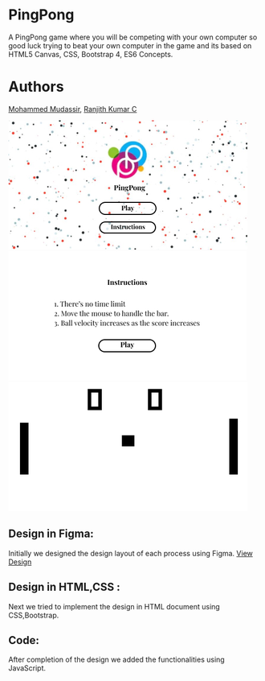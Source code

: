# PingPong
A PingPong game where you will be competing with your own computer so good luck trying to beat your own computer in the game and its based on HTML5 Canvas, CSS, Bootstrap 4, ES6 Concepts.

# Authors
[Mohammed Mudassir](https://github.com/Md-Mudassir), 
[Ranjith Kumar C](https://github.com/ranjithckumar)

![Initial Design](https://github.com/Md-Mudassir/PingPong/blob/master/img/Index.jpg)
![](https://github.com/Md-Mudassir/PingPong/blob/master/img/Instructions.jpg)
![](https://github.com/Md-Mudassir/PingPong/blob/master/img/play.jpg)

## Design in Figma:
Initially we designed the design layout of each process using Figma. [View Design](https://www.figma.com/file/AJcEn43hpjal6rUJ2d6kIb/Ping-Pong?node-id=1%3A16)

## Design in HTML,CSS :
Next we tried to implement the design in HTML document using CSS,Bootstrap.

## Code:
After completion of the design we added the functionalities using JavaScript.
